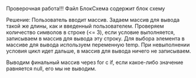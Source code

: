 Проверочная работа!!!
Файл БлокСхема содержит блок схему

Решение: 
Пользователь вводит массив.
Задаем массив для вывода такой же длины, как и введенный пользователем.
Проверяем количество символов в строке (<= 3), если условие выполняется, записываем в массив для вывода эту строку.
Для выбора элемента в массиве для вывода используем переменную temp.
При невыполнении условия цикл идет дальше, в массив для вывода ничего не записываем. 

Выводим финальный массив через for с if, если какое-либо значение равняется null, его мы не выводим.
